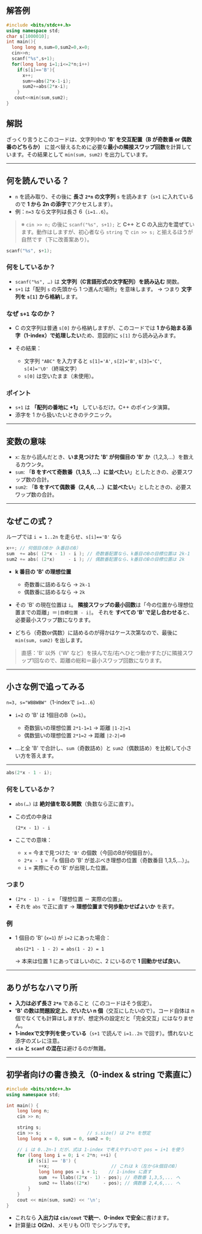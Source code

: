 ## 解答例
```cpp
#include <bits/stdc++.h>
using namespace std;
char s[1000010];
int main(){
  long long n,sum=0,sum2=0,x=0;
  cin>>n;
  scanf("%s",s+1);
  for(long long i=1;i<=2*n;i++)
    if(s[i]=='B'){
      x++;
      sum+=abs(2*x-1-i);
      sum2+=abs(2*x-i);
    }
   cout<<min(sum,sum2);
}
```
## 解説
ざっくり言うとこのコードは、文字列中の **'B' を交互配置（B が奇数番 or 偶数番のどちらか）** に並べ替えるために必要な**最小の隣接スワップ回数**を計算しています。その結果として `min(sum, sum2)` を出力しています。

---

## 何を読んでいる？

* `n` を読み取り、その後に **長さ `2*n` の文字列** `s` を読みます（`s+1` に入れているので **1 から 2n の添字**でアクセスします）。
* 例：`n=3` なら文字列は長さ 6（`i=1..6`）。

> ※ `cin >> n;` の後に `scanf("%s", s+1);` と **C++ と C の入出力を混ぜて**います。動作はしますが、初心者なら `string` で `cin >> s;` と揃えるほうが自然です（下に改善案あり）。

```cpp
scanf("%s", s+1);
```

### 何をしているか？

* `scanf("%s", …)` は **文字列（C言語形式の文字配列）を読み込む** 関数。
* `s+1` は「配列 `s` の先頭から 1 つ進んだ場所」を意味します。
  → つまり **文字列を `s[1]` から格納**します。

### なぜ `s+1` なのか？

* C の文字列は普通 `s[0]` から格納しますが、このコードでは **1 から始まる添字（1-index）で処理したい**ため、意図的に `s[1]` から読み込みます。
* その結果：

  * 文字列 `"ABC"` を入力すると
    `s[1]='A'`, `s[2]='B'`, `s[3]='C'`, `s[4]='\0'`（終端文字）
  * `s[0]` は空いたまま（未使用）。

### ポイント

* `s+1` は **「配列の番地に +1」** しているだけ。C++ のポインタ演算。
* 添字を 1 から扱いたいときのテクニック。

---

## 変数の意味

* `x`: 左から読んだとき、**いま見つけた 'B' が何個目の 'B' か**（1,2,3,…）を数えるカウンタ。
* `sum`: 「**B をすべて奇数番（1,3,5, …）に並べたい**」としたときの、必要スワップ数の合計。
* `sum2`: 「**B をすべて偶数番（2,4,6, …）に並べたい**」としたときの、必要スワップ数の合計。

---

## なぜこの式？

ループでは `i = 1..2n` を走らせ、`s[i]=='B'` なら

```cpp
x++; // 何個目のBか（k番目のB）
sum  += abs( (2*x - 1) - i ); // 奇数番配置なら、k番目のBの目標位置は 2k-1
sum2 += abs( (2*x)     - i ); // 偶数番配置なら、k番目のBの目標位置は 2k
```

* **k 番目の 'B' の理想位置**

  * 奇数番に詰めるなら → `2k-1`
  * 偶数番に詰めるなら → `2k`
* その 'B' の現在位置は `i`。
  **隣接スワップの最小回数**は「今の位置から理想位置までの距離」＝`|目標位置 - i|`。
  それを **すべての 'B' で足し合わせる**と、必要最小スワップ数になります。
* どちら（奇数or偶数）に詰めるのが得かはケース次第なので、最後に `min(sum, sum2)` を出します。

> 直感：'B' 以外（'W' など）を挟んで左/右へひとつ動かすたびに隣接スワップ1回なので、距離の総和＝最小スワップ回数になります。

---

## 小さな例で追ってみる

`n=3, s="WBBWBW"`（1-indexで `i=1..6`）

* `i=2` の 'B' は 1個目のB（`x=1`）。

  * 奇数狙いの理想位置 `2*1-1=1` → 距離 `|1-2|=1`
  * 偶数狙いの理想位置 `2*1=2` → 距離 `|2-2|=0`
* …と全 'B' で合計し、`sum`（奇数詰め）と `sum2`（偶数詰め）を比較して小さい方を答えます。

---
```cpp
abs(2*x - 1 - i);
```

### 何をしているか？

* `abs(…)` は **絶対値を取る関数**（負数なら正に直す）。
* この式の中身は

  ```
  (2*x - 1) - i
  ```
* ここでの意味：

  * `x` = 今まで見つけた `'B'` の個数（今回のBが何個目か）。
  * `2*x - 1` = 「x 個目の 'B' が並ぶべき理想の位置（奇数番目 1,3,5,…）」。
  * `i` = 実際にその 'B' が出現した位置。

### つまり

* `(2*x - 1) - i` = 「理想位置 － 実際の位置」。
* それを `abs` で正に直す → **理想位置まで何歩動かせばよいか** を表す。

### 例

* 1 個目の 'B' (`x=1`) が `i=2` にあった場合：

  ```
  abs(2*1 - 1 - 2) = abs(1 - 2) = 1
  ```

  → 本来は位置 1 にあってほしいのに、2 にいるので **1 回動かせば良い**。
---

## ありがちなハマり所

* **入力は必ず長さ `2*n`** であること（このコードはそう仮定）。
* **'B' の数は問題設定上、だいたい n 個**（交互にしたいので）。コード自体は n 個でなくても計算はしますが、想定外の設定だと「完全交互」にはなりません。
* **1-indexで文字列を使っている**（`s+1` で読んで `i=1..2n` で回す）。慣れないと添字のズレに注意。
* **`cin` と `scanf` の混在**は避けるのが無難。

---

## 初学者向けの書き換え（0-index & string で素直に）

```cpp
#include <bits/stdc++.h>
using namespace std;

int main() {
    long long n;
    cin >> n;

    string s;
    cin >> s;                 // s.size() は 2*n を想定
    long long x = 0, sum = 0, sum2 = 0;

    // i は 0..2n-1 だが、式は 1-index で考えやすいので pos = i+1 を使う
    for (long long i = 0; i < 2*n; ++i) {
        if (s[i] == 'B') {
            ++x;                       // これは k（左からk個目のB）
            long long pos = i + 1;    // 1-index に直す
            sum  += llabs((2*x - 1) - pos); // 奇数番 1,3,5,... へ
            sum2 += llabs((2*x)     - pos); // 偶数番 2,4,6,... へ
        }
    }
    cout << min(sum, sum2) << '\n';
}
```

* これなら **入出力は `cin/cout` で統一**、**0-index で安全**に書けます。
* 計算量は **O(2n)**、メモリも O(1) でシンプルです。







